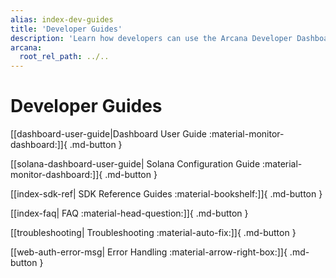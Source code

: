 ```yaml
---
alias: index-dev-guides
title: 'Developer Guides'
description: 'Learn how developers can use the Arcana Developer Dashboard, Auth APIs Reference Guide, Auth Usage guide and more.'
arcana:
  root_rel_path: ../..
---
```


# Developer Guides

[[dashboard-user-guide|Dashboard User Guide :material-monitor-dashboard:]]{ .md-button }

[[solana-dashboard-user-guide| Solana Configuration Guide :material-monitor-dashboard:]]{ .md-button }

[[index-sdk-ref| SDK Reference Guides :material-bookshelf:]]{ .md-button }

[[index-faq| FAQ :material-head-question:]]{ .md-button }

[[troubleshooting| Troubleshooting :material-auto-fix:]]{ .md-button }

[[web-auth-error-msg| Error Handling :material-arrow-right-box:]]{ .md-button }